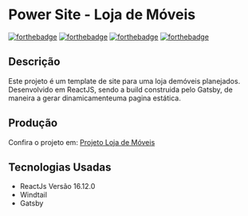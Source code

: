 # Power Site - Loja de Móveis

[![forthebadge](https://forthebadge.com/images/badges/made-with-javascript.svg)](https://forthebadge.com)
[![forthebadge](https://forthebadge.com/images/badges/uses-html.svg)](https://forthebadge.com)
[![forthebadge](https://forthebadge.com/images/badges/uses-css.svg)](https://forthebadge.com)
[![forthebadge](https://forthebadge.com/images/badges/built-with-love.svg)](https://forthebadge.com)

## Descrição
Este projeto é um template de site para uma loja demóveis planejados. Desenvolvido em ReactJS, sendo a build construida pelo Gatsby, de maneira a gerar dinamicamenteuma pagina estática.

## Produção

Confira o projeto em:
[Projeto Loja de Móveis](https://lojamoveis.netlify.app)

## Tecnologias Usadas

- ReactJs Versão 16.12.0
- Windtail
- Gatsby
